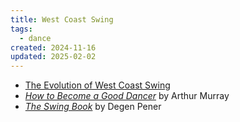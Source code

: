 ```yaml
---
title: West Coast Swing
tags:
  - dance
created: 2024-11-16
updated: 2025-02-02
---
```


- [The Evolution of West Coast Swing](https://www.worldsdc.com/wp-content/uploads/2022/03/Article-Evolution-of-WCS.pdf)
- [*How to Become a Good Dancer*](https://archive.org/details/howtobecomegoodd0000arth) by Arthur Murray
- [*The Swing Book*](https://g.co/kgs/EsfLREW) by Degen Pener